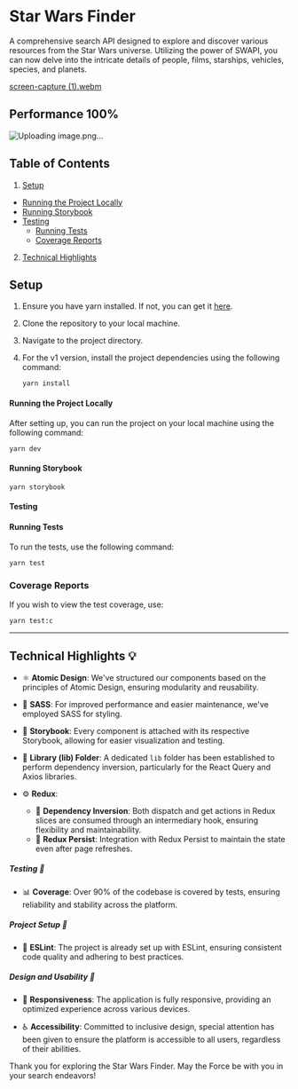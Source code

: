 # Star Wars Finder

A comprehensive search API designed to explore and discover various resources from the Star Wars universe. Utilizing the power of SWAPI, you can now delve into the intricate details of people, films, starships, vehicles, species, and planets.

[screen-capture (1).webm](https://github.com/tjuandev/star-wars-finder/assets/67200208/f9c63b30-d142-4760-8b0e-b42f2f946d75)


## Performance 100%

![Uploading image.png…]()


## Table of Contents

1. [Setup](#setup)
  - [Running the Project Locally](#running-the-project-locally)
  - [Running Storybook](#running-storybook)
  - [Testing](#testing)
      - [Running Tests](#running-tests)
      - [Coverage Reports](#coverage-reports)
2. [Technical Highlights](#technical-highlights-bulb)

## Setup

1. Ensure you have yarn installed. If not, you can get it [here](https://classic.yarnpkg.com/en/docs/install/).
2. Clone the repository to your local machine.
3. Navigate to the project directory.
4. For the v1 version, install the project dependencies using the following command:

   ```
   yarn install
   ```

#### Running the Project Locally

After setting up, you can run the project on your local machine using the following command:

```
yarn dev
```

#### Running Storybook

```
yarn storybook
```

#### Testing

#### Running Tests

To run the tests, use the following command:

```
yarn test
```

### Coverage Reports

If you wish to view the test coverage, use:

```
yarn test:c
```

---


## Technical Highlights :bulb:

- :atom_symbol: **Atomic Design**: We've structured our components based on the principles of Atomic Design, ensuring modularity and reusability.
  
- :art: **SASS**: For improved performance and easier maintenance, we've employed SASS for styling.
  
- :book: **Storybook**: Every component is attached with its respective Storybook, allowing for easier visualization and testing.
  
- :file_folder: **Library (lib) Folder**: A dedicated `lib` folder has been established to perform dependency inversion, particularly for the React Query and Axios libraries.
  
- :gear: **Redux**: 
  - :link: **Dependency Inversion**: Both dispatch and get actions in Redux slices are consumed through an intermediary hook, ensuring flexibility and maintainability.
  - :floppy_disk: **Redux Persist**: Integration with Redux Persist to maintain the state even after page refreshes.

##### Testing :test_tube:

- :bar_chart: **Coverage**: Over 90% of the codebase is covered by tests, ensuring reliability and stability across the platform.

##### Project Setup :wrench:

- :no_entry_sign: **ESLint**: The project is already set up with ESLint, ensuring consistent code quality and adhering to best practices.

##### Design and Usability :iphone:

- :mobile_phone_off: **Responsiveness**: The application is fully responsive, providing an optimized experience across various devices.
  
- :wheelchair: **Accessibility**: Committed to inclusive design, special attention has been given to ensure the platform is accessible to all users, regardless of their abilities.



Thank you for exploring the Star Wars Finder. May the Force be with you in your search endeavors!

